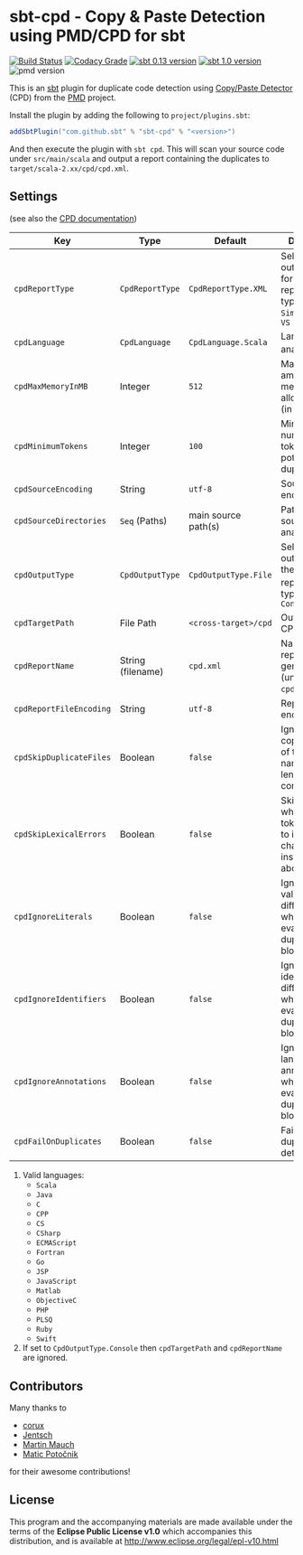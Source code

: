 # sbt-cpd - Copy & Paste Detection using PMD/CPD for sbt

[![Build Status](https://travis-ci.org/sbt/sbt-cpd.svg?branch=master)](https://travis-ci.org/sbt/sbt-cpd)
[![Codacy Grade](https://img.shields.io/codacy/grade/fdcffd4472b8498594b59d59928c4fef.svg?label=codacy)](https://www.codacy.com/app/stringbean/sbt-cpd)
[![sbt 0.13 version](https://img.shields.io/badge/sbt_0.13-2.0.0-blue.svg)](https://bintray.com/stringbean/sbt-plugins/sbt-cpd)
[![sbt 1.0 version](https://img.shields.io/badge/sbt_1.0-2.0.0-blue.svg)](https://bintray.com/stringbean/sbt-plugins/sbt-cpd)
![pmd version](https://img.shields.io/badge/pmd_version-5.8.1-red.svg)

This is an [sbt](http://scala-sbt.org/) plugin for duplicate code detection using
[Copy/Paste Detector](https://pmd.github.io/latest/usage/cpd-usage.html) (CPD) from the [PMD](https://pmd.github.io)
project.

Install the plugin by adding the following to `project/plugins.sbt`:

```scala
addSbtPlugin("com.github.sbt" % "sbt-cpd" % "<version>")
```

And then execute the plugin with `sbt cpd`. This will scan your source code under `src/main/scala` and output a report
containing the duplicates to `target/scala-2.xx/cpd/cpd.xml`.

## Settings

(see also the [CPD documentation](https://pmd.github.io/pmd-5.8.1/usage/cpd-usage.html))

| Key                     | Type              | Default             | Description |
| ----------------------- | ----------------- | ------------------- | ----------- |
| `cpdReportType`         | `CpdReportType`   | `CpdReportType.XML` | Selects the output format for the CPD report. Valid types: `XML`, `Simple`, `CSV` & `VS` |
| `cpdLanguage`           | `CpdLanguage`     | `CpdLanguage.Scala` | Language to analyze.<sup>1</sup> |
| `cpdMaxMemoryInMB`      | Integer           | `512`               | Maximum amount of memory to allow for CPD (in MB). |
| `cpdMinimumTokens`      | Integer           | `100`               | Minimum number of tokens of potential duplicates. |
| `cpdSourceEncoding`     | String            | `utf-8`             | Source file encoding. |
| `cpdSourceDirectories`  | `Seq` (Paths)     | main source path(s) | Paths of the source files to analyze. |
| `cpdOutputType`         | `CpdOutputType`   | `CpdOutputType.File`| Selects the output type for the CPD report.<sup>2</sup> Valid types: `File`, `Console` |
| `cpdTargetPath`         | File Path         | `<cross-target>/cpd`| Output path for CPD reports. |
| `cpdReportName`         | String (filename) | `cpd.xml`           | Name of the report file to generate (under `cpdTargetPath`). |
| `cpdReportFileEncoding` | String            | `utf-8`             | Report file encoding. |
| `cpdSkipDuplicateFiles` | Boolean           | `false`             | Ignore multiple copies of files of the same name and length in comparison. |
| `cpdSkipLexicalErrors`  | Boolean           | `false`             | Skip files which can't be tokenized due to invalid characters instead of aborting. |
| `cpdIgnoreLiterals`     | Boolean           | `false`             | Ignore literal value differences when evaluating a duplicate block. |
| `cpdIgnoreIdentifiers`  | Boolean           | `false`             | Ignore identifier name differences when evaluating a duplicate block. |
| `cpdIgnoreAnnotations`  | Boolean           | `false`             | Ignore language annotations when evaluating a duplicate block. |
| `cpdFailOnDuplicates`   | Boolean           | `false`             | Fail the build if duplicates are detected. |

1. Valid languages:
    * `Scala`
    * `Java`
    * `C`
    * `CPP`
    * `CS`
    * `CSharp`
    * `ECMAScript`
    * `Fortran`
    * `Go`
    * `JSP`
    * `JavaScript`
    * `Matlab`
    * `ObjectiveC`
    * `PHP`
    * `PLSQ`
    * `Ruby`
    * `Swift`
1. If set to `CpdOutputType.Console` then `cpdTargetPath` and `cpdReportName` are ignored.

## Contributors

Many thanks to

* [corux](https://github.com/corux)
* [Jentsch](https://github.com/Jentsch)
* [Martin Mauch](https://github.com/nightscape)
* [Matic Potočnik](https://github.com/HairyFotr)

for their awesome contributions!

## License

This program and the accompanying materials are made available under the terms of the **Eclipse Public License v1.0**
which accompanies this distribution, and is available at http://www.eclipse.org/legal/epl-v10.html
